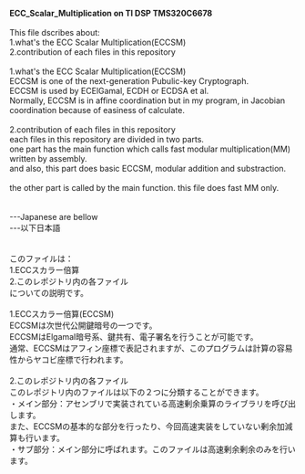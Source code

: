 **ECC_Scalar_Multiplication on TI DSP TMS320C6678**<br>
<br>
This file dscribes about:<br>
  1.what's the ECC Scalar Multiplication(ECCSM)<br>
  2.contribution of each files in this repository<br>
  <br>
1.what's the ECC Scalar Multiplication(ECCSM)<br>
  ECCSM is one of the next-generation Pubulic-key Cryptograph.<br>
  ECCSM is used by ECElGamal, ECDH or ECDSA et al.<br>
  Normally, ECCSM is in affine coordination but in my program, in Jacobian coordination because of easiness of calculate.<br>
  <br>
2.contribution of each files in this repository<br>
  each files in this repository are divided in two parts.<br>
  one part has the main function which calls fast modular multiplication(MM) written by assembly. <br>
  and also, this part does basic ECCSM, modular addition and substraction.<br>  
  the other part is called by the main function. this file does fast MM only.<br>
<br>
<br>
---Japanese are bellow<br>
---以下日本語<br>
<br>
<br>
このファイルは：<br>
  1.ECCスカラー倍算<br>
  2.このレポジトリ内の各ファイル<br>
についての説明です。<br>
<br>
1.ECCスカラー倍算(ECCSM)<br>
  ECCSMは次世代公開鍵暗号の一つです。<br>
  ECCSMはElgamal暗号系、鍵共有、電子署名を行うことが可能です。<br>
  通常、ECCSMはアフィン座標で表記されますが、このプログラムは計算の容易性からヤコビ座標で行われます。<br>
  <br>
2.このレポジトリ内の各ファイル<br>
  このレポジトリ内のファイルは以下の２つに分類することができます。<br>
  ・メイン部分：アセンブリで実装されている高速剰余乗算のライブラリを呼び出します。<br>
   また、ECCSMの基本的な部分を行ったり、今回高速実装をしていない剰余加減算も行います。<br>
  ・サブ部分：メイン部分に呼ばれます。このファイルは高速剰余剰余のみを行います。<br>
<br>

